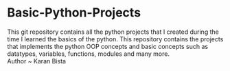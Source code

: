 # Basic-Python-Projects

This git repository contains all the python projects that I created during the time I learned the basics of the python. This repository contains the projects that implements the python OOP concepts and basic concepts such as datatypes, variables, functions, modules and many more.
<br>
Author ~ Karan Bista
